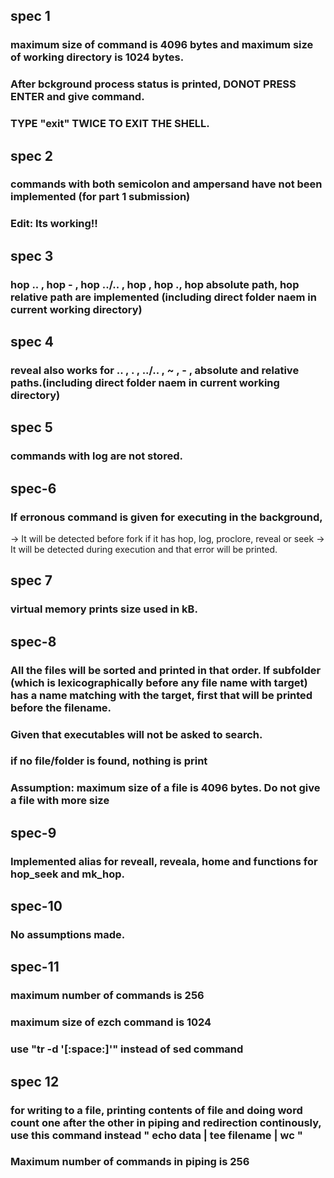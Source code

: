 ## spec 1

### maximum size of command is 4096 bytes and maximum size of working directory is 1024 bytes.

### After bckground process status is printed, DONOT PRESS ENTER and give command.

### TYPE "exit" TWICE TO EXIT THE SHELL.

## spec 2

### commands with both semicolon and ampersand have not been implemented (for part 1 submission)

### Edit: Its working!!

## spec 3

### hop .. , hop - , hop ../.. , hop , hop ., hop absolute path, hop relative path are implemented (including direct folder naem in current working directory)

## spec 4

### reveal also works for .. , . , ../.. , ~ , - , absolute and relative paths.(including direct folder naem in current working directory)

## spec 5

### commands with log are not stored.

## spec-6

### If erronous command is given for executing in the background,
-> It will be detected before fork if it has hop, log, proclore, reveal or seek
-> It will be detected during execution and that error will be printed.

## spec 7

### virtual memory prints size used in kB.

## spec-8

### All the files will be sorted and printed in that order. If subfolder (which is lexicographically before any file name with target) has a name matching with the target, first that will be printed before the filename.

### Given that executables will not be asked to search.

### if no file/folder is found, nothing is print

### Assumption: maximum size of a file is 4096 bytes. Do not give a file with more size 

## spec-9

### Implemented alias for reveall, reveala, home and functions for hop_seek and mk_hop.

## spec-10

### No assumptions made.

## spec-11

### maximum number of commands is 256

### maximum size of ezch command is 1024

### use "tr -d '[:space:]'" instead of sed command

## spec 12

### for writing to a file, printing contents of file and doing word count one after the other in piping and redirection continously, use this command instead " echo data | tee filename | wc "

### Maximum number of commands in piping is 256

